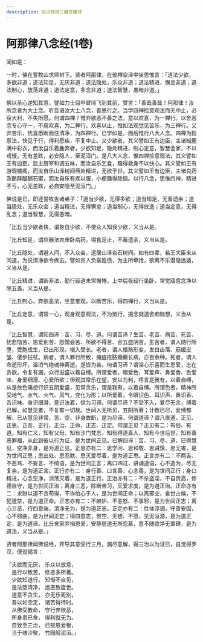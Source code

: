 ```yaml
---
description: 后汉西域三藏支曜译
---
```


# 阿那律八念经(1卷)

闻如是：

一时，佛在誓牧山求师树下。贤者阿那律，在彼禅空泽中坐思惟言：「道法少欲，多欲非道；道法知足，无厌非道；道法隐处，乐众非道；道法精进，懈怠非道；道法制心，放荡非道；道法定意，多念非道；道法智慧，愚暗非道。」

佛以圣心逆知其意，譬如力士屈申臂顷飞到其前，赞言：「善哉善哉！阿那律！汝所念者为大士念。听吾语汝大士八念，善思行之。当学四禅捡意观法而无中止，必获大利，不失所愿。何谓四禅？惟弃欲恶不善之法，意以欢喜，为一禅行。以舍恶念专心守一，不用欢喜，为二禅行。欢喜以止，惟如法观觉见苦乐，为三禅行。又弃苦乐，忧喜悉断而住清净，为四禅行。已学如是，而后惟行八大人念。四禅为捡意法，快见于行，得利愿疾，不复中止。又少欲者，其义譬如王有边臣，主诸椷簏满中彩衣，而汝自乐着麁弊者，少欲知足，隐处精进，制心定意，智慧舍家，不以戏慢，无有差跌，必安隐人，至泥洹门。是八大人念，惟四禅捡意观法，其义譬如王有边臣，监主厨宰和调五味，而汝自乐乞食，趣得救身不以快心。其义譬如王有游观楼阁，而汝自乐山泽树间燕处精进，无欲于世。其义譬如王有边臣，主诸良药及酪酥醍醐石蜜，而汝自乐有疾以服，小便趣得除恼。以行八念，思惟四禅，精进不亏，心无差跌，必自安隐至泥洹门。」

佛说是已，即还誓牧告诸弟子：「道当少欲，无得多欲；道当知足，无畜遗余；道当隐处，无乐众会；道当精进，无得懈怠；道当制心，无得放逸；道当定意，无得乱念；道当智慧，无得愚暗。

「比丘当少欲者快，谓身自少欲，不使众人知我少欲，义当从是。

「比丘知足，谓应器法衣床卧病药，得食足止，不畜遗余，义当从是。

「比丘隐处，谓避人间，不入众会，远居山泽岩石树间。如有四辈，若王大臣来从问道，为说清净欲令疾去。譬如贫人负豪姓债，为主所牵抴，欲离不乐潜隐远遁，义当从是。

「比丘精进，谓断非法，勤行经道未常懈惓，上中后夜经行坐卧，常觉寤意念净以除五盖，义当从是。

「比丘制心，弃欲恶法，坐意惟观，以断苦乐，得四禅行，义当从是。

「比丘定意，谓常一心，观身观意观法，不为猗行，摄念就道舍痴恼想，义当从是。

「比丘智慧，谓知四谛：苦、习、尽、道。何谓苦谛？生苦、老苦、病苦、死苦、忧悲恼苦、恩爱别苦、怨憎会苦、所欲不得苦、合五盛阴苦。生苦者，谓人随行所堕，受胞成生，已出形现，根入受长。老者，谓人根熟形变，发白齿落、筋缓皮皱、偻步拄杖。病者，谓人罪行所致，痈疽疮脓癎癫长病，亦百余种。死者，谓人命逝形坏，温消气绝魂神离逝。是皆为苦。何谓习谛？谓淫心乐喜而生恩爱，志在贪欲，令复有漏，众行滋盛以着自缚。所谓爱者，眼爱色、耳爱声、鼻爱香、舌爱味、身爱细滑、心爱所欲；但观其常乐在望，安以为利，呼言是我有，以着自缚，从是故色痛想行识五阴爱盛，见常贪乐，谓是我有，以着自缚。所谓色者，精神所受地气、水气、火气、风气，变化为形；以所爱着，令眼识色、耳识声、鼻识香、舌识味、身识细滑、意识法着，信为习谛。何谓尽谛？不受不入，爱尽无余，缚着已解，如慧见者，不复有一切故。世间人无所见，五阴所著；计数已尽，爱缚都解，已从慧见非常、苦、空、非身故断，是为尽谛。何谓道谛？谓八直道，正见、正思、正言、正行、正治、正命、正志、正定。何谓正见？正见有二：有俗、有道。知有仁义，知有父母，知有沙门梵志，知有得道真人，知有今世后世，知有善恶罪福，从此到彼以行为证，是为世间正见。已解四谛：苦、习、尽、道，已得慧见，空净非身，是为道正见。正思亦有二：思学问、思和敬、思诫慎、思无害，是为世间正思；思出处、思忍默、思灭爱尽着，是为道正思。正言亦有二：不两舌、不恶骂、不妄言、不绮语，是为世间正言；离口四过，讲诵道语，心不造为，尽无复余，是为道正言。正行亦有二：身行善、口言善、心念善，是为世间正行；身口精进，心念空净，消荡灭着，是为道正行。正治亦有二：不杀盗淫，不自贡高，修德自守，是为世间正治；离身三恶，除断苦习，灭爱求度，是为道正治。正命亦有二：求财以道不贪苟得，不诈绐心于人，是为世间正命；以离邪业，舍世占候，不犯道禁，是为道正命。正志亦有二：不嫉妒、不恚怒、不事邪，是为世间正志；离心三恶，行四意端，清净无为，是为道正志。正定亦有二：性体淳调，守善安固，心不邪曲，是为世间正定；得四意志，惟空、无想、不愿，见泥洹源，是为道正定，是为道谛。比丘舍家弃捐恩爱，安静思道无所恋慕，意不随欲净无罣碍，是为道法，义当从是。」

贤者阿那律闻佛说经，开导其意受行三月，漏尽意解，得三治以为证已，自觉得罗汉，便说偈言：

「夫欲而无厌， 乐众以放意，\
　是行以致苦， 修恶多所著。\
　少欲知道行， 知惭不自见，\
　是法堕清净， 远恶致度世。\
　道意不贪生， 亦无乐死别，\
　吾以如空定， 诸苦得待时。\
　从佛受教命， 守行弃欲恶，\
　所身患已舍， 得利就无为。\
　自致至三治， 已拔恩爱根，\
　当于维沙聚， 竹园般泥洹。」
